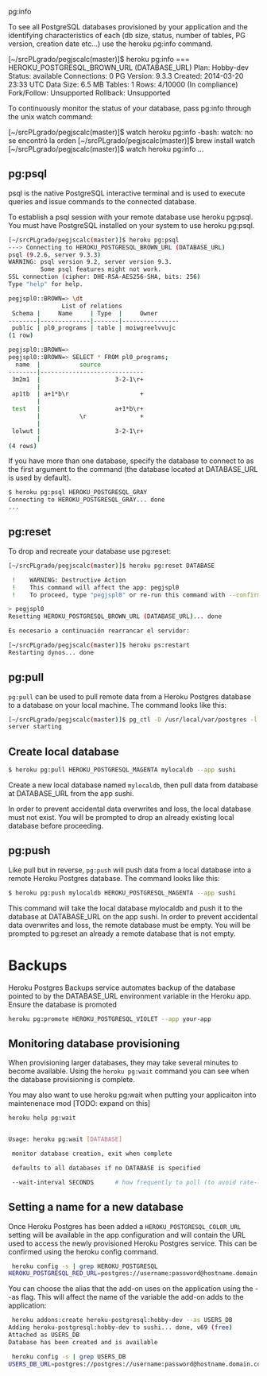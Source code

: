  pg:info

To see all PostgreSQL databases provisioned by your application and the identifying characteristics of each (db size, status, number of tables, PG version, creation date etc…) use the heroku pg:info command.

[~/srcPLgrado/pegjscalc(master)]$ heroku pg:info
=== HEROKU_POSTGRESQL_BROWN_URL (DATABASE_URL)
Plan:        Hobby-dev
Status:      available
Connections: 0
PG Version:  9.3.3
Created:     2014-03-20 23:33 UTC
Data Size:   6.5 MB
Tables:      1
Rows:        4/10000 (In compliance)
Fork/Follow: Unsupported
Rollback:    Unsupported

To continuously monitor the status of your database, pass pg:info through the unix watch command:

[~/srcPLgrado/pegjscalc(master)]$ watch heroku pg:info
-bash: watch: no se encontró la orden
[~/srcPLgrado/pegjscalc(master)]$ brew install watch
[~/srcPLgrado/pegjscalc(master)]$ watch heroku pg:info
...

## pg:psql

psql is the native PostgreSQL interactive terminal and is used to execute queries and issue commands to the connected database.

To establish a psql session with your remote database use heroku pg:psql. You must have PostgreSQL installed on your system to use heroku pg:psql.

```bash
[~/srcPLgrado/pegjscalc(master)]$ heroku pg:psql
---> Connecting to HEROKU_POSTGRESQL_BROWN_URL (DATABASE_URL)
psql (9.2.6, server 9.3.3)
WARNING: psql version 9.2, server version 9.3.
         Some psql features might not work.
SSL connection (cipher: DHE-RSA-AES256-SHA, bits: 256)
Type "help" for help.

pegjspl0::BROWN=> \dt
               List of relations
 Schema |     Name     | Type  |     Owner
--------|--------------|-------|----------------
 public | pl0_programs | table | moiwgreelvvujc
(1 row)

pegjspl0::BROWN=>
pegjspl0::BROWN=> SELECT * FROM pl0_programs;
  name  |           source
--------|-----------------------------
 3m2m1  |                     3-2-1\r+
        |
 ap1tb  | a+1*b\r                    +
        |
 test   |                     a+1*b\r+
        |           \r               +
        |
 lolwut |                     3-2-1\r+
        |
(4 rows)
```

If you have more than one database, specify the database to connect to as the first argument to the command (the database located at DATABASE_URL is used by default).

```bash
$ heroku pg:psql HEROKU_POSTGRESQL_GRAY
Connecting to HEROKU_POSTGRESQL_GRAY... done
...
```

## pg:reset

To drop and recreate your database use pg:reset:

```bash
[~/srcPLgrado/pegjscalc(master)]$ heroku pg:reset DATABASE

 !    WARNING: Destructive Action
 !    This command will affect the app: pegjspl0
 !    To proceed, type "pegjspl0" or re-run this command with --confirm pegjspl0

> pegjspl0
Resetting HEROKU_POSTGRESQL_BROWN_URL (DATABASE_URL)... done

Es necesario a continuación rearrancar el servidor:

[~/srcPLgrado/pegjscalc(master)]$ heroku ps:restart
Restarting dynos... done
```


## pg:pull

`pg:pull` can be used to pull remote data from a Heroku Postgres database to a database on your local machine. The command looks like this:

```bash
[~/srcPLgrado/pegjscalc(master)]$ pg_ctl -D /usr/local/var/postgres -l /usr/local/var/postgres/server.log start
server starting
```

## Create local database

```bash
$ heroku pg:pull HEROKU_POSTGRESQL_MAGENTA mylocaldb --app sushi
```

Create a new local database named `mylocaldb`,  then pull data from database at DATABASE_URL from the app sushi.

In order to prevent accidental data overwrites and loss, the local database must not exist. You will be prompted to drop an already existing local database before proceeding.

## pg:push

Like pull but in reverse, `pg:push` will push data from a local database into a remote Heroku Postgres database. The command looks like this:

```bash
$ heroku pg:push mylocaldb HEROKU_POSTGRESQL_MAGENTA --app sushi
```

This command will take the local database mylocaldb and push it to the database at DATABASE_URL on the app sushi. In order to prevent accidental data overwrites and loss, the remote database must be empty. You will be prompted to pg:reset an already a remote database that is not empty.


# Backups

Heroku Postgres Backups service automates backup of the database pointed to by the DATABASE_URL environment variable in the Heroku app. Ensure the database is promoted

```bash
heroku pg:promote HEROKU_POSTGRESQL_VIOLET --app your-app
```


## Monitoring database provisioning

When provisioning larger databases, they may take several minutes to become available.  Using the `heroku pg:wait` command you can see when the database provisioning is complete.

You may also want to use heroku pg:wait when putting your applicaiton into maintenenace mod [TODO: expand on this]

```bash
heroku help pg:wait


Usage: heroku pg:wait [DATABASE]

 monitor database creation, exit when complete

 defaults to all databases if no DATABASE is specified

 --wait-interval SECONDS      # how frequently to poll (to avoid rate-limiting)
```

## Setting a name for a new database

Once Heroku Postgres has been added a `HEROKU_POSTGRESQL_COLOR_URL` setting will be available in the app configuration and will contain the URL used to access the newly provisioned Heroku Postgres service. This can be confirmed using the heroku config command.

```bash
 heroku config -s | grep HEROKU_POSTGRESQL
HEROKU_POSTGRESQL_RED_URL=postgres://username:password@hostname.domain.com:1234/database-name
```
You can choose the alias that the add-on uses on the application using the --as flag. This will affect the name of the variable the add-on adds to the application:

```bash
 heroku addons:create heroku-postgresql:hobby-dev --as USERS_DB
Adding heroku-postgresql:hobby-dev to sushi... done, v69 (free)
Attached as USERS_DB
Database has been created and is available

 heroku config -s | grep USERS_DB
USERS_DB_URL=postgres://postgres://username:password@hostname.domain.com:1234/database-name
```
